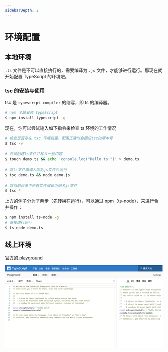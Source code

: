 ```yaml
---
sidebarDepth: 2
---
```


# 环境配置

## 本地环境

`.ts` 文件是不可以直接执行的，需要编译为 `.js` 文件，才能够进行运行。那现在就开始配置 TypeScript 的环境吧。

### tsc 的安装与使用

tsc 是 `typescript compiler` 的缩写，即 ts 的编译器。


```bash
# npm 全局安装 TypeScript
$ npm install typescript -g
```

现在，你可以尝试输入如下指令来检查 ts 环境的工作情况
```bash
# 检查是否存在 tsc 环境变量，配置正确时会回应tsc的版本号
$ tsc -v

# 尝试创建ts文件并写入一些内容
$ touch demo.ts && echo 'console.log("Hello ts!")' > demo.ts

# 将ts文件编译为同名js文件后运行
$ tsc demo.ts && node demo.js

# 将当前目录下所有文件编译为同名js文件
$ tsc * 
```

上方的例子分为了两步（先转换在运行），可以通过 npm（ts-node），来进行合并操作：

```bash
$ npm install ts-node -g
# 直接进行运行
$ ts-node demo.ts
```

## 线上环境

[官方的 playground](https://www.typescriptlang.org/play)

![image-20210503183210347](./assets/image-20210503183210347.png)
